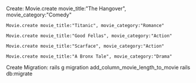 Create:
    Movie.create movie_title:"The Hangover", movie_category:"Comedy"

    Movie.create movie_title:"Titanic", movie_category:"Romance"

    Movie.create movie_title:"Good Fellas", movie_category:"Action"

    Movie.create movie_title:"Scarface", movie_category:"Action"

    Movie.create movie_title:"A Bronx Tale", movie_category:"Drama"

Create Migration:
rails g migration add_column_movie_length_to_movie
rails db:migrate